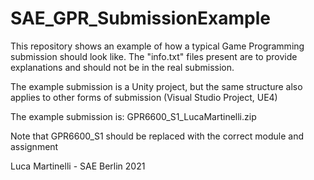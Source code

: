 # SAE_GPR_SubmissionExample

This repository shows an example of how a typical 
Game Programming submission should look like. 
The "info.txt" files present are to provide explanations
and should not be in the real submission.

The example submission is a Unity project, but the same structure also applies
to other forms of submission (Visual Studio Project, UE4)

The example submission is: GPR6600_S1_LucaMartinelli.zip

Note that GPR6600_S1 should be replaced with the correct module and assignment



Luca Martinelli - SAE Berlin 2021
